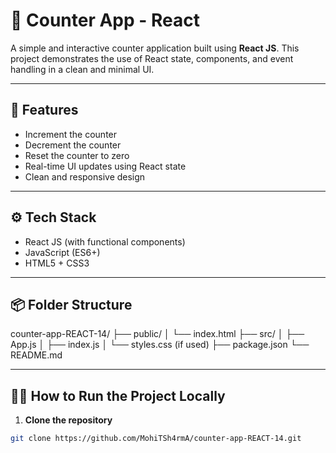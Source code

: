 # 🔢 Counter App - React

A simple and interactive counter application built using **React JS**. This project demonstrates the use of React state, components, and event handling in a clean and minimal UI.

---

## 🚀 Features

- Increment the counter
- Decrement the counter
- Reset the counter to zero
- Real-time UI updates using React state
- Clean and responsive design

---

## ⚙️ Tech Stack

- React JS (with functional components)
- JavaScript (ES6+)
- HTML5 + CSS3

---

## 📦 Folder Structure

counter-app-REACT-14/
├── public/
│ └── index.html
├── src/
│ ├── App.js
│ ├── index.js
│ └── styles.css (if used)
├── package.json
└── README.md


---

## 🧑‍💻 How to Run the Project Locally

1. **Clone the repository**
```bash
git clone https://github.com/MohiTSh4rmA/counter-app-REACT-14.git
